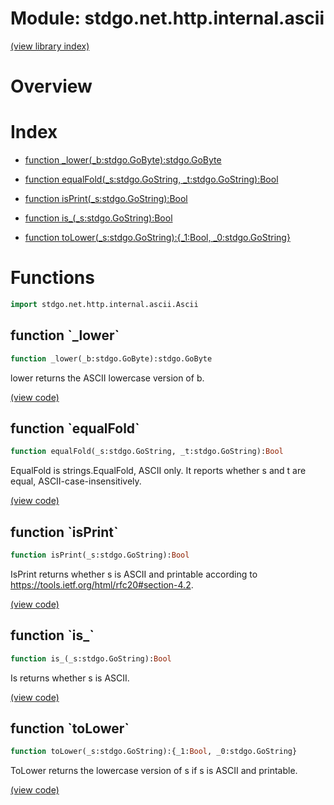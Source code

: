 # Module: stdgo.net.http.internal.ascii


[(view library index)](../../../../stdgo.md)


# Overview


 


# Index


- [function \_lower\(\_b:stdgo.GoByte\):stdgo.GoByte](<#function-_lower>)

- [function equalFold\(\_s:stdgo.GoString, \_t:stdgo.GoString\):Bool](<#function-equalfold>)

- [function isPrint\(\_s:stdgo.GoString\):Bool](<#function-isprint>)

- [function is\_\(\_s:stdgo.GoString\):Bool](<#function-is_>)

- [function toLower\(\_s:stdgo.GoString\):\{\_1:Bool, \_0:stdgo.GoString\}](<#function-tolower>)

# Functions


```haxe
import stdgo.net.http.internal.ascii.Ascii
```


## function \`\_lower\`


```haxe
function _lower(_b:stdgo.GoByte):stdgo.GoByte
```


lower returns the ASCII lowercase version of b. 


[\(view code\)](<./Ascii.hx#L35>)


## function \`equalFold\`


```haxe
function equalFold(_s:stdgo.GoString, _t:stdgo.GoString):Bool
```


EqualFold is strings.EqualFold, ASCII only. It reports whether s and t are equal, ASCII\-case\-insensitively. 


[\(view code\)](<./Ascii.hx#L17>)


## function \`isPrint\`


```haxe
function isPrint(_s:stdgo.GoString):Bool
```


IsPrint returns whether s is ASCII and printable according to https://tools.ietf.org/html/rfc20#section-4.2. 


[\(view code\)](<./Ascii.hx#L46>)


## function \`is\_\`


```haxe
function is_(_s:stdgo.GoString):Bool
```


Is returns whether s is ASCII. 


[\(view code\)](<./Ascii.hx#L61>)


## function \`toLower\`


```haxe
function toLower(_s:stdgo.GoString):{_1:Bool, _0:stdgo.GoString}
```


ToLower returns the lowercase version of s if s is ASCII and printable. 


[\(view code\)](<./Ascii.hx#L76>)


